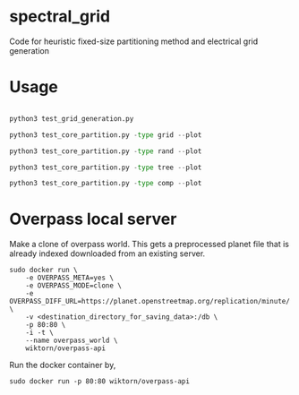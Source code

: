 # spectral_grid
Code for heuristic fixed-size partitioning method and electrical grid generation

# Usage
```python

python3 test_grid_generation.py

python3 test_core_partition.py -type grid --plot

python3 test_core_partition.py -type rand --plot

python3 test_core_partition.py -type tree --plot

python3 test_core_partition.py -type comp --plot

```
# Overpass local server
Make a clone of overpass world. This gets a preprocessed planet file that is already indexed downloaded from an existing server. 
```
sudo docker run \
	-e OVERPASS_META=yes \
	-e OVERPASS_MODE=clone \
	-e OVERPASS_DIFF_URL=https://planet.openstreetmap.org/replication/minute/ \
	-v <destination_directory_for_saving_data>:/db \
	-p 80:80 \
	-i -t \
	--name overpass_world \
	wiktorn/overpass-api

```
Run the docker container by,
```
sudo docker run -p 80:80 wiktorn/overpass-api
```

